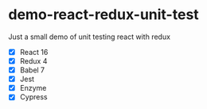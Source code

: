 # demo-react-redux-unit-test
Just a small demo of unit testing react with redux

 - [x] React 16
 - [x] Redux 4
 - [x] Babel 7
 - [x] Jest
 - [x] Enzyme
 - [x] Cypress